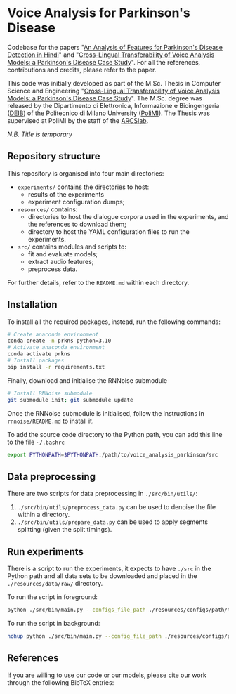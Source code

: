 # Voice Analysis for Parkinson's Disease

Codebase for the papers "[An Analysis of Features for Parkinson's Disease Detection in Hindi]()" and "[Cross-Lingual Transferability of Voice Analysis Models: a Parkinson's Disease Case Study]()". 
For all the references, contributions and credits, please refer to the paper.

This code was initially developed as part of the M.Sc. Thesis in Computer Science and Engineering "[Cross-Lingual Transferability of Voice Analysis Models: a Parkinson's Disease Case Study](https://www.overleaf.com/read/tkbjcxxjrzjb)".
The M.Sc. degree was released by the Dipartimento di Elettronica, Informazione e Bioingengeria  ([DEIB](https://www.deib.polimi.it/eng/home-page)) of the Politecnico di Milano University ([PoliMI](https://www.unitn.it)).
The Thesis was supervised at PoliMI by the staff of the [ARCSlab](https://arcslab.dei.polimi.it).

*N.B. Title is temporary*

## Repository structure

This repository is organised into four main directories:

- `experiments/` contains the directories to host:  
    - results of the experiments 
    - experiment configuration dumps;
- `resources/` contains:
    - directories to host the dialogue corpora used in the experiments, and the references to download them;
    - directory to host the YAML configuration files to run the experiments.
- `src/` contains modules and scripts to: 
    - fit and evaluate models;
    - extract audio features;
    - preprocess data.

For further details, refer to the `README.md` within each directory.

## Installation

To install all the required packages, instead, run the following commands:

```bash
# Create anaconda environment
conda create -n prkns python=3.10
# Activate anaconda environment
conda activate prkns
# Install packages
pip install -r requirements.txt
```

Finally, download and initialise the RNNoise submodule

```bash
# Install RNNoise submodule 
git submodule init; git submodule update
```

Once the RNNoise submodule is initialised, follow the instructions in `rnnoise/README.md` to install it.

To add the source code directory to the Python path, you can add this line to the file `~/.bashrc`

```bash
export PYTHONPATH=$PYTHONPATH:/path/to/voice_analysis_parkinson/src
```

## Data preprocessing

There are two scripts for data preprocessing in `./src/bin/utils/`:
1) `./src/bin/utils/preprocess_data.py` can be used to denoise the file within a directory.
2) `./src/bin/utils/prepare_data.py` can be used to apply segments splitting (given the split timings).

## Run experiments

There is a script to run the experiments, it expects to have `./src` in the Python path and all data sets to be downloaded and placed in the `./resources/data/raw/` directory.

To run the script in foreground:
```bash
python ./src/bin/main.py --configs_file_path ./resources/configs/path/to/config.yaml
```

To run the script in background:

```bash
nohup python ./src/bin/main.py --config_file_path ./resources/configs/path/to/config.yaml > experiment_"$(date '+%Y_%m_%d_%H_%M_%S')".out &
``` 

## References

If you are willing to use our code or our models, please cite our work through the following BibTeX entries:

```bibtex

```

```bibtex

```

